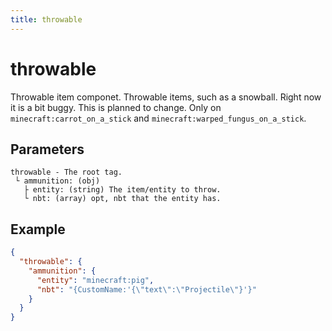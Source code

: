 ```yaml
---
title: throwable
---
```


# throwable

Throwable item componet. Throwable items, such as a snowball. Right now it is a bit buggy. This is planned to change. Only on `minecraft:carrot_on_a_stick` and `minecraft:warped_fungus_on_a_stick`.

## Parameters

```
throwable - The root tag.
 └ ammunition: (obj)
   ├ entity: (string) The item/entity to throw.
   └ nbt: (array) opt, nbt that the entity has.
```

## Example

```json
{
  "throwable": {
    "ammunition": {
      "entity": "minecraft:pig",
      "nbt": "{CustomName:'{\"text\":\"Projectile\"}'}"
    }
  }
}
```
